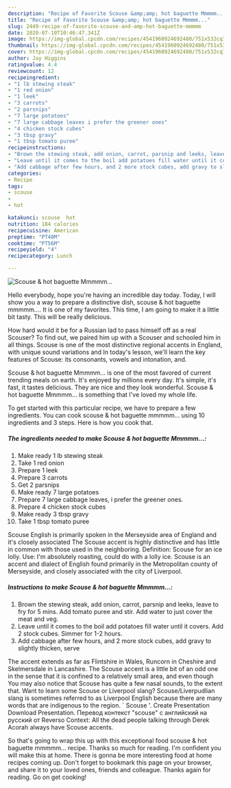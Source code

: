 ```yaml
---
description: "Recipe of Favorite Scouse &amp;amp; hot baguette Mmmmm..."
title: "Recipe of Favorite Scouse &amp;amp; hot baguette Mmmmm..."
slug: 2449-recipe-of-favorite-scouse-and-amp-hot-baguette-mmmmm
date: 2020-07-10T10:46:47.341Z
image: https://img-global.cpcdn.com/recipes/4541960924692480/751x532cq70/scouse-hot-baguette-mmmmm-recipe-main-photo.jpg
thumbnail: https://img-global.cpcdn.com/recipes/4541960924692480/751x532cq70/scouse-hot-baguette-mmmmm-recipe-main-photo.jpg
cover: https://img-global.cpcdn.com/recipes/4541960924692480/751x532cq70/scouse-hot-baguette-mmmmm-recipe-main-photo.jpg
author: Jay Higgins
ratingvalue: 4.4
reviewcount: 12
recipeingredient:
- "1 lb stewing steak"
- "1 red onion"
- "1 leek"
- "3 carrots"
- "2 parsnips"
- "7 large potatoes"
- "7 large cabbage leaves i prefer the greener ones"
- "4 chicken stock cubes"
- "3 tbsp gravy"
- "1 tbsp tomato puree"
recipeinstructions:
- "Brown the stewing steak, add onion, carrot, parsnip and leeks, leave to fry for 5 mins. Add tomato puree and stir. Add water to just cover the meat and veg."
- "Leave until it comes to the boil add potatoes fill water until it covers. Add 2 stock cubes. Simmer for 1-2 hours."
- "Add cabbage after few hours, and 2 more stock cubes, add gravy to slightly thicken, serve"
categories:
- Recipe
tags:
- scouse
- 
- hot

katakunci: scouse  hot 
nutrition: 184 calories
recipecuisine: American
preptime: "PT40M"
cooktime: "PT56M"
recipeyield: "4"
recipecategory: Lunch

---
```



![Scouse &amp; hot baguette Mmmmm...](https://img-global.cpcdn.com/recipes/4541960924692480/751x532cq70/scouse-hot-baguette-mmmmm-recipe-main-photo.jpg)

Hello everybody, hope you're having an incredible day today. Today, I will show you a way to prepare a distinctive dish, scouse &amp; hot baguette mmmmm.... It is one of my favorites. This time, I am going to make it a little bit tasty. This will be really delicious.

How hard would it be for a Russian lad to pass himself off as a real Scouser? To find out, we paired him up with a Scouser and schooled him in all things. Scouse is one of the most distinctive regional accents in England, with unique sound variations and In today&#39;s lesson, we&#39;ll learn the key features of Scouse: its consonants, vowels and intonation, and.

Scouse &amp; hot baguette Mmmmm... is one of the most favored of current trending meals on earth. It's enjoyed by millions every day. It's simple, it's fast, it tastes delicious. They are nice and they look wonderful. Scouse &amp; hot baguette Mmmmm... is something that I've loved my whole life.


To get started with this particular recipe, we have to prepare a few ingredients. You can cook scouse &amp; hot baguette mmmmm... using 10 ingredients and 3 steps. Here is how you cook that.

<!--inarticleads1-->

##### The ingredients needed to make Scouse &amp; hot baguette Mmmmm...:

1. Make ready 1 lb stewing steak
1. Take 1 red onion
1. Prepare 1 leek
1. Prepare 3 carrots
1. Get 2 parsnips
1. Make ready 7 large potatoes
1. Prepare 7 large cabbage leaves, i prefer the greener ones.
1. Prepare 4 chicken stock cubes
1. Make ready 3 tbsp gravy
1. Take 1 tbsp tomato puree


Scouse English is primarily spoken in the Merseyside area of England and it&#39;s closely associated The Scouse accent is highly distinctive and has little in common with those used in the neighboring. Definition: Scouse for an ice lolly. Use: I&#39;m absolutely roasting, could do with a lolly ice. Scouse is an accent and dialect of English found primarily in the Metropolitan county of Merseyside, and closely associated with the city of Liverpool. 

<!--inarticleads2-->

##### Instructions to make Scouse &amp; hot baguette Mmmmm...:

1. Brown the stewing steak, add onion, carrot, parsnip and leeks, leave to fry for 5 mins. Add tomato puree and stir. Add water to just cover the meat and veg.
1. Leave until it comes to the boil add potatoes fill water until it covers. Add 2 stock cubes. Simmer for 1-2 hours.
1. Add cabbage after few hours, and 2 more stock cubes, add gravy to slightly thicken, serve


The accent extends as far as Flintshire in Wales, Runcorn in Cheshire and Skelmersdale in Lancashire. The Scouse accent is a little bit of an odd one in the sense that it is confined to a relatively small area, and even though You may also notice that Scouse has quite a few nasal sounds, to the extent that. Want to learn some Scouse or Liverpool slang? Scouse/Liverpudlian slang is sometimes referred to as Liverpool English because there are many words that are indigenous to the region. ` Scouse &#39;. Create Presentation Download Presentation. Перевод контекст &#34;scouse&#34; c английский на русский от Reverso Context: All the dead people talking through Derek Acorah always have Scouse accents. 

So that's going to wrap this up with this exceptional food scouse &amp; hot baguette mmmmm... recipe. Thanks so much for reading. I'm confident you will make this at home. There is gonna be more interesting food at home recipes coming up. Don't forget to bookmark this page on your browser, and share it to your loved ones, friends and colleague. Thanks again for reading. Go on get cooking!
